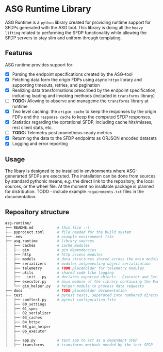 # ASG Runtime Library

ASG Runtime is a `python` library created for providing runtime support for SFDPs generated with the ASG tool. This library is doing all the `heavy lifting` related to performing the SFDP functionality while allowing the SFDP servers to stay slim and uniform through templating.

## Features

ASG runtime provides support for:
- [x] Parsing the endpoint specifications created by the ASG-tool
- [x] Fetching data form the origin FDPs using async `httpx` library and supporting timeouts, retries, and pagination
- [x] Realizing data transformations prescribed by the endpoint specification, including loading and invoking methods (included in `transforms` library)
- [ ] **TODO:** Allowing to observe and manageme the `transforms` library at runtime
- [x] Two level caching: the `origin cache` to keep the responses by the origin FDPs and the `response cache` to keep the computed SFDP responses.
- [x] Statistics regarding the oprtational SFDP, including cache hits/misses, rest client stats, etc.
- [ ] **TODO:** Telemetry post prometheus-ready metrics
- [x] Returning the data to the SFDP endpoints as ORJSON encoded datasets 
- [x] Logging and error reporting 

## Usage

The libary is designed to be installed in environments where ASG-generarted SFDPs are executed. The installation can be done from sources by standard pythonic means, e.g. the direct link to the repository, the local sources, or the wheel file. At the moment no insallable package is planned for distribution. TODO - include example `requirements.txt` files in the documentation.

## Repository structure

```sh
asg-runtime/        
├── README.md           # this file :-)
├── pyproject.toml      # file needed for the build system
├── .env                # example environment file
├── asg_runtime         # library sources
│   ├── caches          # cache modules
│   ├── gin             # gin dependencies
│   ├── http            # http access modules
│   ├── models          # data structures shared across the main modules
│   ├── serializers     # modules imlpementing object serialization
│   ├── telemetry       # TODO placeholder for telemetry modules
│   ├── utils           # shared code like logging
│   ├── __init__.py     # declares exported objects - Executor and Settings
│   ├── executor.py     # main module of the library containing the Executor
│   └── gin_helper.py   # helper module to process data requests
├── docs                # TODO placeholder documentation
├── test                # pytest tests, separated into numbered directories
│   ├── conftest.py     # pytest configuration file   
│   ├── 00_settings
│   ├── 01_spec
│   ├── 02_serializer
│   ├── 03_caches
│   ├── 04_httpx
│   ├── 05_gin_helper
│   ├── 06_executor
│   │
│   ├── app.py          # test app to act as a dependent SFDP
│   ├── transforms      # transforms methods needed by the test SFDP
```
